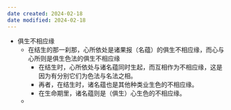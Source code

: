 ```yaml
---
date created: 2024-02-18
date modified: 2024-02-18
---
```

- 俱生不相应缘
    - 在结生的那一刹那，心所依处是诸果报（名蕴）的俱生不相应缘，而心与心所则是俱生色法的俱生不相应缘
        - 在结生时，心所依处与诸名蕴同时生起，而互相作为不相应缘，这是因为有分别它们为色法与名法之相。
        - 再者，在结生时，诸名蕴也是其他种类业生色的不相应缘。
        - 在生命期里，诸名蕴则是（俱生）心生色的不相应缘。
    - 
